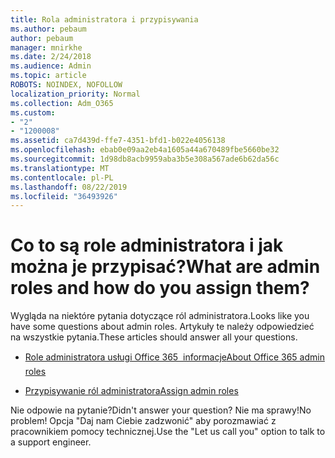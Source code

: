 ```yaml
---
title: Rola administratora i przypisywania
ms.author: pebaum
author: pebaum
manager: mnirkhe
ms.date: 2/24/2018
ms.audience: Admin
ms.topic: article
ROBOTS: NOINDEX, NOFOLLOW
localization_priority: Normal
ms.collection: Adm_O365
ms.custom:
- "2"
- "1200008"
ms.assetid: ca7d439d-ffe7-4351-bfd1-b022e4056138
ms.openlocfilehash: ebab0e09aa2eb4a1605a44a670489fbe5660be32
ms.sourcegitcommit: 1d98db8acb9959aba3b5e308a567ade6b62da56c
ms.translationtype: MT
ms.contentlocale: pl-PL
ms.lasthandoff: 08/22/2019
ms.locfileid: "36493926"
---
```

# <a name="what-are-admin-roles-and-how-do-you-assign-them"></a><span data-ttu-id="098ba-102">Co to są role administratora i jak można je przypisać?</span><span class="sxs-lookup"><span data-stu-id="098ba-102">What are admin roles and how do you assign them?</span></span>

<span data-ttu-id="098ba-103">Wygląda na niektóre pytania dotyczące ról administratora.</span><span class="sxs-lookup"><span data-stu-id="098ba-103">Looks like you have some questions about admin roles.</span></span> <span data-ttu-id="098ba-104">Artykuły te należy odpowiedzieć na wszystkie pytania.</span><span class="sxs-lookup"><span data-stu-id="098ba-104">These articles should answer all your questions.</span></span>
  
- [<span data-ttu-id="098ba-105">Role administratora usługi Office 365  informacje</span><span class="sxs-lookup"><span data-stu-id="098ba-105">About Office 365 admin roles</span></span>](https://support.office.com/article/About-Office-365-admin-roles-da585eea-f576-4f55-a1e0-87090b6aaa9d.aspx)

- [<span data-ttu-id="098ba-106">Przypisywanie ról administratora</span><span class="sxs-lookup"><span data-stu-id="098ba-106">Assign admin roles</span></span>](https://support.office.com/article/assign-eac4d046-1afd-4f1a-85fc-8219c79e1504.aspx)

<span data-ttu-id="098ba-107">Nie odpowie na pytanie?</span><span class="sxs-lookup"><span data-stu-id="098ba-107">Didn't answer your question?</span></span> <span data-ttu-id="098ba-108">Nie ma sprawy!</span><span class="sxs-lookup"><span data-stu-id="098ba-108">No problem!</span></span> <span data-ttu-id="098ba-109">Opcja "Daj nam Ciebie zadzwonić" aby porozmawiać z pracownikiem pomocy technicznej.</span><span class="sxs-lookup"><span data-stu-id="098ba-109">Use the "Let us call you" option to talk to a support engineer.</span></span>
  